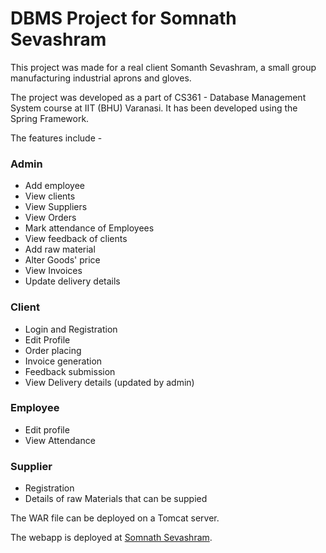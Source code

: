 DBMS Project for Somnath Sevashram
===================================

This project was made for a real client Somanth Sevashram, a small group manufacturing industrial aprons and gloves.

The project was developed as a part of CS361 - Database Management System course at IIT (BHU) Varanasi. It has been developed using the Spring Framework.

The features include - 

### Admin
* Add employee
* View clients
* View Suppliers
* View Orders
* Mark attendance of Employees
* View feedback of clients
* Add raw material
* Alter Goods' price
* View Invoices
* Update delivery details

### Client
* Login and Registration
* Edit Profile
* Order placing
* Invoice generation
* Feedback submission
* View Delivery details (updated by admin)


### Employee
* Edit profile
* View Attendance

### Supplier
* Registration
* Details of raw Materials that can be suppied

The WAR file can be deployed on a Tomcat server.

The webapp is deployed at [Somnath Sevashram](https://somnathsevashram.herokuapp.com/).

